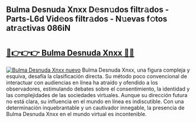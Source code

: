 ## Bulma Desnuda Xnxx D𝚎sn𝚞dos filtr𝚊dos - Parts-L6d Vid𝚎os filtr𝚊dos - N𝚞evas f𝚘tos atr𝚊ctivas 086iN

# <h2><a href="http://mbbc32.tromn.icu/?c=Bulma+Desnuda+Xnxx">🔗👉👉👉 Bulma Desnuda Xnxx 🔗🔗</a></h2>

[![Bulma Desnuda Xnxx nuevo](https://i.imgur.com/pEAQMta.gif)](http://mbbc32.tromn.icu/?c=Bulma+Desnuda+Xnxx)
Bulma Desnuda Xnxx, una figura compleja y esquiva, desafía la clasificación directa. Su método poco convencional de interactuar con audiencias en línea ha atraído y ofendido a los observadores, estimulando debates sobre el consentimiento, la identidad y las complejidades de las sociedades virtuales. Aunque su dirección futura no está clara, su influencia en el mundo en línea es indiscutible. Con una determinación inquebrantable y un cautivador innegable, la presencia de Bulma Desnuda Xnxx en el mundo virtual es incontenible.
